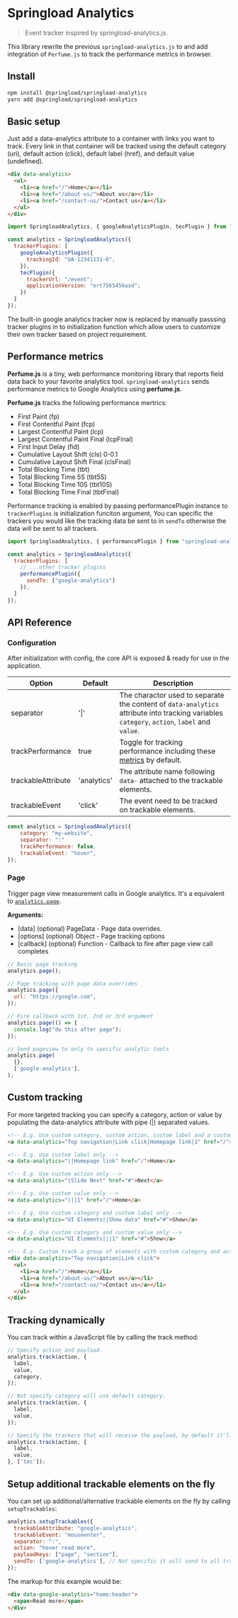 # Springload Analytics

> Event tracker inspired by springload-analytics.js.

This library rewrite the previous `springload-analytics.js` to and add integration of `Perfume.js` to track the performance metrics in browser.

## Install

```bash
npm install @springload/springload-analytics
yarn add @springload/springload-analytics
```

## Basic setup

Just add a data-analytics attribute to a container with links you want to track. Every link in that container will be tracked using the default category (uri), default action (click), default label (href), and default value (undefined).

```html
<div data-analytics>
  <ul>
    <li><a href="/">Home</a></li>
    <li><a href="/about-us/">About us</a></li>
    <li><a href="/contact-us/">Contact us</a></li>
  </ul>
</div>
```

```javascript
import SpringloadAnalytics, { googleAnalyticsPlugin, tecPlugin } from "springload-analytics";

const analytics = SpringloadAnalytics({
  trackerPlugins: [
    googleAnalyticsPlugin({
      trackingId: "UA-12341131-6",
    }),
    tecPlugin({
      trackerUrl: "/event";
      applicationVersion: "ert7565456asd";
    })
  ]
});
```

The built-in google analytics tracker now is replaced by manually passsing tracker plugins in to initialization function which allow users to customize their own tracker based on project requirement. 

## Performance metrics

**Perfume.js** is a tiny, web performance monitoring library that reports field data back to your favorite analytics tool.
`springload-analytics` sends performance metrics to Google Analytics using **perfume.js**.

**Perfume.js** tracks the following performance mertrics:

- First Paint (fp)
- First Contentful Paint (fcp)
- Largest Contentful Paint (lcp)
- Largest Contentful Paint Final (lcpFinal)
- First Input Delay (fid)
- Cumulative Layout Shift (cls) 0-0.1
- Cumulative Layout Shift Final (clsFinal)
- Total Blocking Time (tbt)
- Total Blocking Time 5S (tbt5S)
- Total Blocking Time 10S (tbt10S)
- Total Blocking Time Final (tbtFinal)

Performance tracking is enabled by passing performancePlugin instance to `trackerPlugins` is initialization funciton argument, You can specific the trackers you would like the tracking data be sent to in `sendTo` otherwise the data will be sent to all trackers.

```javascript
import SpringloadAnalytics, { performancePlugin } from "springload-analytics";

const analytics = SpringloadAnalytics({
  trackerPlugins: [
    // ...other tracker plugins
    performancePlugin({
      sendTo: ["google-analytics"]
    }),
  ]
});
```

## API Reference

### Configuration

After initialization with config, the core API is exposed & ready for use in the application.

| Option             | Default                 | Description                                                                                                                                                                                                                             |
| ------------------ | ----------------------- | --------------------------------------------------------------------------------------------------------------------------------------------------------------------------------------------------------------------------------------- |
| separator          | '&#x7c;'                | The charactor used to separate the content of `data-analytics` attribute into tracking variables `category`, `action`, `label` and `value`.                                                                                             |
| trackPerformance   | true                    | Toggle for tracking performance including these [metrics](https://github.com/zizzamia/perfume.js#web-vitals-score) by default.                                                                                                          |
| trackableAttribute | 'analytics'             | The attribute name following `data-` attached to the trackable elements.                                                                                                                                                                |
| trackableEvent     | 'click'                 | The event need to be tracked on trackable elements.                                                                                                                                                                                     |

```javascript
const analytics = SpringloadAnalytics({
    category: "my-website",
    separator: ":"
    trackPerformance: false,
    trackableEvent: "hover",
});
```

### Page

Trigger page view measurement calls in Google analytics. It's a equivalent to [`analytics.page`](https://github.com/DavidWells/analytics#analyticspage).

**Arguments:**

- [data] (optional) PageData - Page data overrides.
- [options] (optional) Object - Page tracking options
- [callback] (optional) Function - Callback to fire after page view call completes

```javascript
// Basic page tracking
analytics.page();

// Page tracking with page data overrides
analytics.page({
  url: "https://google.com",
});

// Fire callback with 1st, 2nd or 3rd argument
analytics.page(() => {
  console.log("do this after page");
});

// Send pageview to only to specific analytic tools
analytics.page(
  {},
  ['google-analytics'],
);
```

## Custom tracking

For more targeted tracking you can specify a category, action or value by populating the data-analytics attribute with pipe (|) separated values.

```html
<!-- E.g. Use custom category, custom action, custom label and a custom value -->
<a data-analytics="Top navigation|Link click|Homepage link|1" href="/">Home</a>

<!-- E.g. Use custom label only -->
<a data-analytics="||Homepage link" href="/">Home</a>

<!-- E.g. Use custom action only -->
<a data-analytics="|Slide Next" href="#">Next</a>

<!-- E.g. Use custom value only -->
<a data-analytics="|||1" href="/">Home</a>

<!-- E.g. Use custom category and custom label only -->
<a data-analytics="UI Elements||Show data" href="#">Show</a>

<!-- E.g. Use custom category and custom value only -->
<a data-analytics="UI Elements|||1" href="#">Show</a>

<!-- E.g. Custom track a group of elements with custom category and action -->
<div data-analytics="Top navigation|Link click">
  <ul>
    <li><a href="/">Home</a></li>
    <li><a href="/about-us/">About us</a></li>
    <li><a href="/contact-us/">Contact us</a></li>
  </ul>
</div>
```

## Tracking dynamically

You can track within a JavaScript file by calling the track method:

```javascript
// Specify action and payload.
analytics.track(action, {
  label, 
  value,
  category,
});

// Not specify category will use default category.
analytics.track(action, {
  label, 
  value,
});

// Specify the trackers that will receive the payload, by default it'll be sent to all tracker.
analytics.track(action, {
  label, 
  value,
}, ['tec']);
```

## Setup additional trackable elements on the fly

You can set up additional/alternative trackable elements on the fly by calling `setupTrackables`:

```javascript
analytics.setupTrackables({
  trackableAttribute: "google-analytics",
  trackableEvent: "mouseenter",
  separator: ":",
  action: "hover read more",
  payloadKeys: ["page", "section"],
  sendTo: ['google-analytics'], // Not specific it will send to all trackers
});
```

The markup for this example would be:

```html
<div data-google-analytics="home:header">
  <span>Read more</span>
</div>
```
